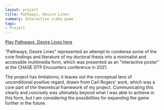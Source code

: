 ```yaml
---
layout: project
title: Pathways, Desire Lines
summary: Interactive video game
tags:
- Project
---
```


<a href="https://deerful.itch.io/pathways-desire-lines">Play Pathways, Desire Lines here</a>

"Pathways, Desire Lines" represented an attempt to condense some of the core findings and literature of my doctoral thesis into a minimalist and accessible multimedia form, which was presented as an "interactive poster" at the CHASE DTP Encounters conference in 2021. 

The project has limitations; it leaves out the conceptual lens of unconditional positive regard, drawn from Carl Rogers' work, which was a core part of the theoretical framework of my project. Communicating this clearly and concisely was ultimately beyond what I was able to achieve in this form, but I am considering the possibilities for expanding the game further in the future.